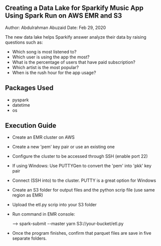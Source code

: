 ## Creating a Data Lake for Sparkify Music App Using Spark Run on AWS EMR and S3 
Author: Abdulrahman Abuzaid
Date: Feb 29, 2020


The new data lake helps Sparkify answer analyze their data by raising questions such as:
 - Which song is most listened to?
 - Which user is using the app the most?
 - What is the percentage of users that have paid subscription?
 - Which artist is the most popular?
 - When is the rush hour for the app usage?
 


## Packages Used
 - pyspark
 - datetime
 - os
 
## Execution Guide
 - Create an EMR cluster on AWS
 - Create a new 'pem' key pair or use an existing one
 - Configure the cluster to be accessed through SSH (enable port 22)
 - If using Windows: Use PUTTYGen to convert the 'pem' into 'pkk' key pair 
 - Connect (SSH into) to the cluster. PUTTY is a great option for Windows
 - Create an S3 folder for output files and the python scrip file (use same region as EMR)
 - Upload the etl.py scrip into your S3 folder
 - Run command in EMR console:
 
     --> spark-submit --master yarn S3://your-bucket/etl.py
 - Once the program finishes, confirm that parquet files are save in five separate folders.

